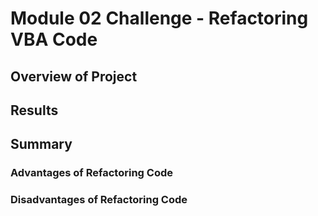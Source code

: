 # Module 02 Challenge - Refactoring VBA Code

## Overview of Project



## Results


## Summary

### Advantages of Refactoring Code


### Disadvantages of Refactoring Code
